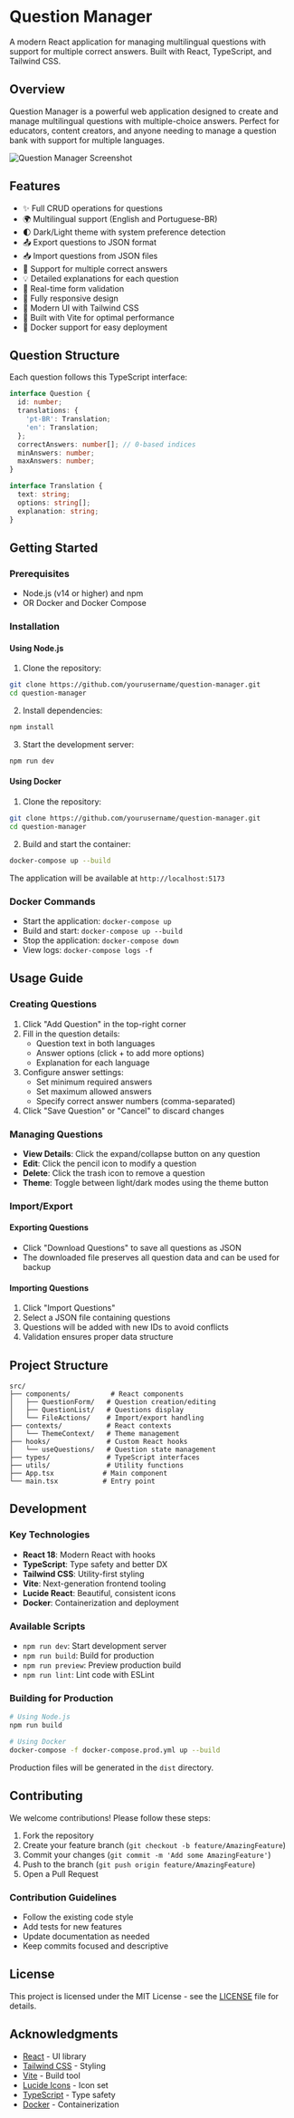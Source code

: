 # Question Manager

A modern React application for managing multilingual questions with support for multiple correct answers. Built with React, TypeScript, and Tailwind CSS.

## Overview

Question Manager is a powerful web application designed to create and manage multilingual questions with multiple-choice answers. Perfect for educators, content creators, and anyone needing to manage a question bank with support for multiple languages.

![Question Manager Screenshot](https://images.unsplash.com/photo-1606326608606-aa0b62935f2b?auto=format&fit=crop&q=80&w=2070)

## Features

- ✨ Full CRUD operations for questions
- 🌍 Multilingual support (English and Portuguese-BR)
- 🌓 Dark/Light theme with system preference detection
- 📤 Export questions to JSON format
- 📥 Import questions from JSON files
- 🎯 Support for multiple correct answers
- 💡 Detailed explanations for each question
- 🔄 Real-time form validation
- 📱 Fully responsive design
- 🎨 Modern UI with Tailwind CSS
- 🚀 Built with Vite for optimal performance
- 🐳 Docker support for easy deployment

## Question Structure

Each question follows this TypeScript interface:

```typescript
interface Question {
  id: number;
  translations: {
    'pt-BR': Translation;
    'en': Translation;
  };
  correctAnswers: number[]; // 0-based indices
  minAnswers: number;
  maxAnswers: number;
}

interface Translation {
  text: string;
  options: string[];
  explanation: string;
}
```

## Getting Started

### Prerequisites

- Node.js (v14 or higher) and npm
- OR Docker and Docker Compose

### Installation

#### Using Node.js

1. Clone the repository:
```bash
git clone https://github.com/yourusername/question-manager.git
cd question-manager
```

2. Install dependencies:
```bash
npm install
```

3. Start the development server:
```bash
npm run dev
```

#### Using Docker

1. Clone the repository:
```bash
git clone https://github.com/yourusername/question-manager.git
cd question-manager
```

2. Build and start the container:
```bash
docker-compose up --build
```

The application will be available at `http://localhost:5173`

### Docker Commands

- Start the application: `docker-compose up`
- Build and start: `docker-compose up --build`
- Stop the application: `docker-compose down`
- View logs: `docker-compose logs -f`

## Usage Guide

### Creating Questions

1. Click "Add Question" in the top-right corner
2. Fill in the question details:
   - Question text in both languages
   - Answer options (click + to add more options)
   - Explanation for each language
3. Configure answer settings:
   - Set minimum required answers
   - Set maximum allowed answers
   - Specify correct answer numbers (comma-separated)
4. Click "Save Question" or "Cancel" to discard changes

### Managing Questions

- **View Details**: Click the expand/collapse button on any question
- **Edit**: Click the pencil icon to modify a question
- **Delete**: Click the trash icon to remove a question
- **Theme**: Toggle between light/dark modes using the theme button

### Import/Export

#### Exporting Questions
- Click "Download Questions" to save all questions as JSON
- The downloaded file preserves all question data and can be used for backup

#### Importing Questions
1. Click "Import Questions"
2. Select a JSON file containing questions
3. Questions will be added with new IDs to avoid conflicts
4. Validation ensures proper data structure

## Project Structure

```
src/
├── components/          # React components
│   ├── QuestionForm/   # Question creation/editing
│   ├── QuestionList/   # Questions display
│   └── FileActions/    # Import/export handling
├── contexts/           # React contexts
│   └── ThemeContext/   # Theme management
├── hooks/              # Custom React hooks
│   └── useQuestions/   # Question state management
├── types/              # TypeScript interfaces
├── utils/              # Utility functions
├── App.tsx            # Main component
└── main.tsx           # Entry point
```

## Development

### Key Technologies

- **React 18**: Modern React with hooks
- **TypeScript**: Type safety and better DX
- **Tailwind CSS**: Utility-first styling
- **Vite**: Next-generation frontend tooling
- **Lucide React**: Beautiful, consistent icons
- **Docker**: Containerization and deployment

### Available Scripts

- `npm run dev`: Start development server
- `npm run build`: Build for production
- `npm run preview`: Preview production build
- `npm run lint`: Lint code with ESLint

### Building for Production

```bash
# Using Node.js
npm run build

# Using Docker
docker-compose -f docker-compose.prod.yml up --build
```

Production files will be generated in the `dist` directory.

## Contributing

We welcome contributions! Please follow these steps:

1. Fork the repository
2. Create your feature branch (`git checkout -b feature/AmazingFeature`)
3. Commit your changes (`git commit -m 'Add some AmazingFeature'`)
4. Push to the branch (`git push origin feature/AmazingFeature`)
5. Open a Pull Request

### Contribution Guidelines

- Follow the existing code style
- Add tests for new features
- Update documentation as needed
- Keep commits focused and descriptive

## License

This project is licensed under the MIT License - see the [LICENSE](LICENSE) file for details.

## Acknowledgments

- [React](https://reactjs.org/) - UI library
- [Tailwind CSS](https://tailwindcss.com/) - Styling
- [Vite](https://vitejs.dev/) - Build tool
- [Lucide Icons](https://lucide.dev/) - Icon set
- [TypeScript](https://www.typescriptlang.org/) - Type safety
- [Docker](https://www.docker.com/) - Containerization